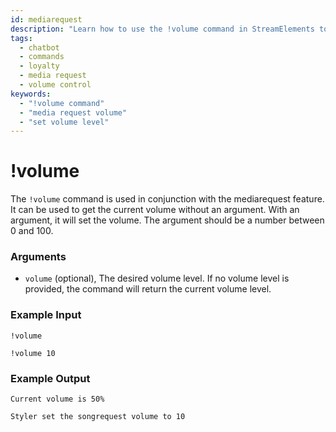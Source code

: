 ```yaml
---
id: mediarequest
description: "Learn how to use the !volume command in StreamElements to control the volume of media requests in your Twitch or YouTube chat. Easily set or check the current volume level."
tags:
  - chatbot
  - commands
  - loyalty
  - media request
  - volume control
keywords:
  - "!volume command"
  - "media request volume"
  - "set volume level"
---
```

# !volume

The `!volume` command is used in conjunction with the mediarequest feature. It can be used to get the current volume without an argument. With an argument, it will set the volume. The argument should be a number between 0 and 100.

### Arguments

- `volume` (optional), The desired volume level. If no volume level is provided, the command will return the current volume level.

### Example Input

```
!volume 

!volume 10 
```

### Example Output

```
Current volume is 50%

Styler set the songrequest volume to 10 
```
